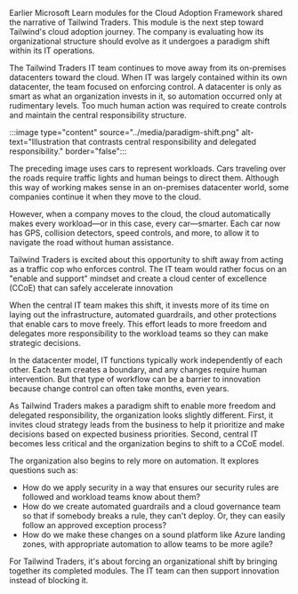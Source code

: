 Earlier Microsoft Learn modules for the Cloud Adoption Framework shared the narrative of Tailwind Traders. This module is the next step toward Tailwind's cloud adoption journey. The company is evaluating how its organizational structure should evolve as it undergoes a paradigm shift within its IT operations.

The Tailwind Traders IT team continues to move away from its on-premises datacenters toward the cloud. When IT was largely contained within its own datacenter, the team focused on enforcing control. A datacenter is only as smart as what an organization invests in it, so automation occurred only at rudimentary levels. Too much human action was required to create controls and maintain the central responsibility structure.

:::image type="content" source="../media/paradigm-shift.png" alt-text="Illustration that contrasts central responsibility and delegated responsibility." border="false":::

The preceding image uses cars to represent workloads. Cars traveling over the roads require traffic lights and human beings to direct them. Although this way of working makes sense in an on-premises datacenter world, some companies continue it when they move to the cloud.

However, when a company moves to the cloud, the cloud automatically makes every workload—or in this case, every car—smarter. Each car now has GPS, collision detectors, speed controls, and more, to allow it to navigate the road without human assistance.

Tailwind Traders is excited about this opportunity to shift away from acting as a traffic cop who enforces control. The IT team would rather focus on an "enable and support" mindset and create a cloud center of excellence (CCoE) that can safely accelerate innovation

When the central IT team makes this shift, it invests more of its time on laying out the infrastructure, automated guardrails, and other protections that enable cars to move freely. This effort leads to more freedom and delegates more responsibility to the workload teams so they can make strategic decisions.

In the datacenter model, IT functions typically work independently of each other. Each team creates a boundary, and any changes require human intervention. But that type of workflow can be a barrier to innovation because change control can often take months, even years.

As Tailwind Traders makes a paradigm shift to enable more freedom and delegated responsibility, the organization looks slightly different. First, it invites cloud strategy leads from the business to help it prioritize and make decisions based on expected business priorities. Second, central IT becomes less critical and the organization begins to shift to a CCoE model. 

The organization also begins to rely more on automation. It explores questions such as:

- How do we apply security in a way that ensures our security rules are followed and workload teams know about them? 
- How do we create automated guardrails and a cloud governance team so that if somebody breaks a rule, they can't deploy. Or, they can easily follow an approved exception process?
- How do we make these changes on a sound platform like Azure landing zones, with appropriate automation to allow teams to be more agile?

For Tailwind Traders, it's about forcing an organizational shift by bringing together its completed modules. The IT team can then support innovation instead of blocking it.
